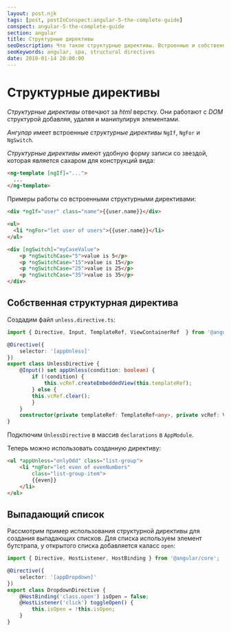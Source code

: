 ```yaml
---
layout: post.njk
tags: [post, postInConspect:angular-5-the-complete-guide]
conspect: angular-5-the-complete-guide
section: angular
title: Структурные директивы
seoDescription: Что такое структурные директивы. Встроенные и собственные структурные директивы.
seoKeywords: angular, spa, structural directives
date: 2018-01-14 20:00:00
---
```

# Структурные директивы

*Структурные директивы* отвечают за *html* верстку. Они работают с *DOM* структурой добавляя, удаляя и манипулируя элементами.

*Ангулар* имеет встроенные *структурные директивы* `NgIf`, `NgFor` и `NgSwitch`.

*Структурные директивы* имеют удобную форму записи со звездой, которая является сахаром для конструкций вида:

```html
<ng-template [ngIf]="...">
  ...
</ng-template>
```

Примеры работы со встроенными структурными директивами:

```html
<div *ngIf="user" class="name">{{user.name}}</div>

<ul>
  <li *ngFor="let user of users">{{user.name}}</li>
</ul>

<div [ngSwitch]="myCaseValue">
    <p *ngSwitchCase="5">value is 5</p>
    <p *ngSwitchCase="15">value is 15</p>
    <p *ngSwitchCase="25">value is 25</p>
    <p *ngSwitchCase="35">value is 35</p>
</div>
```

## Собственная структурная директива

Создадим файл `unless.directive.ts`:

```typescript
import { Directive, Input, TemplateRef, ViewContainerRef  } from '@angular/core';

@Directive({
    selector: '[appUnless]'
})
export class UnlessDirective {
    @Input() set appUnless(condition: boolean) {
        if (!condition) {
            this.vcRef.createEmbeddedView(this.templateRef);
        } else {
        this.vcRef.clear();
        }
    }
    constructor(private templateRef: TemplateRef<any>, private vcRef: ViewContainerRef) { }
}
```

Подключим `UnlessDirective` в массив `declarations` в `AppModule`.

Теперь можно использовать созданную директиву:

```html
<ul *appUnless="onlyOdd" class="list-group">
    <li *ngFor="let even of evenNumbers"
        class="list-group-item">
        {{even}}  
    </li>
</ul>	
```

## Выпадающий список

Рассмотрим пример использования структурной директивы для создания выпадающих списков. Для списка используем элемент бутстрапа, у открытого списка добавляется каласс `open`:

```typescript
import { Directive, HostListener, HostBinding } from '@angular/core';

@Directive({
    selector: '[appDropdown]'
})
export class DropdownDirective {
    @HostBinding('class.open') isOpen = false;
    @HostListener('click') toggleOpen() {
        this.isOpen = !this.isOpen;
    }
}
```